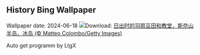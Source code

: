 ## History Bing Wallpaper
Wallpaper date: 2024-06-18
![](https://www.bing.com/th?id=OHR.LupinIceland_ZH-CN5329147708_UHD.jpg&w=1000)Download: [日出时的羽扇豆田和教堂，斯奈山半岛，冰岛 (© Matteo Colombo/Getty Images)](https://www.bing.com/th?id=OHR.LupinIceland_ZH-CN5329147708_UHD.jpg)

Auto get programm by LtgX
